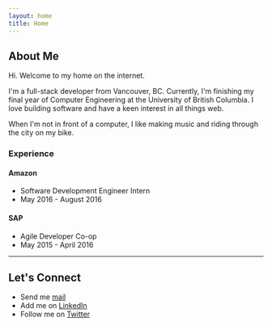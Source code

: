 ```yaml
---
layout: home
title: Home
---
```

## About Me

Hi. Welcome to my home on the internet. 

I'm a full-stack developer from Vancouver, BC. Currently, I'm finishing my final year of Computer Engineering at the University of British Columbia. I love building software and have a keen interest in all things web. 

When I'm not in front of a computer, I like making music and riding through the city on my bike.

### Experience

#### Amazon
* Software Development Engineer Intern
* May 2016 - August 2016

#### SAP
* Agile Developer Co-op
* May 2015 - April 2016


---

## Let's Connect

* Send me [mail](mailto:adam.aewong@gmail.com)
* Add me on [LinkedIn](https://www.linkedin.com/in/wongadam)
* Follow me on [Twitter](https://twitter.com/notadamwong)
